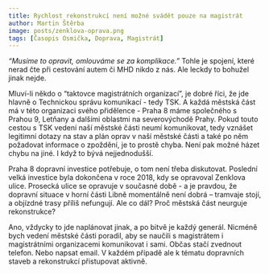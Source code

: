 ```yaml
---
title: Rychlost rekonstrukcí není možné svádět pouze na magistrát
author: Martin Štěrba
image: posts/zenklova-oprava.png
tags: [Časopis Osmička, Doprava, Magistrát]
---
```


*“Musíme to opravit, omlouváme se za komplikace.”* Tohle je spojení, které nerad čte při cestování autem či MHD nikdo z nás. Ale leckdy to bohužel jinak nejde.

Mluví-li někdo o “taktovce magistrátních organizací”, je dobré říci, že jde hlavně o Technickou správu komunikací - tedy TSK. A každá městská část má v této organizaci svého přidělence - Praha 8 máme společného s Prahou 9, Letňany a dalšími oblastmi na severovýchodě Prahy. Pokud touto cestou s TSK vedení naší městské části neumí komunikovat, tedy vznášet legitimní dotazy na stav a plán oprav v naší městské části a také po něm požadovat informace o zpoždění, je to prostě chyba. Není pak možné házet chybu na jiné. I když to bývá nejjednodušší.

Praha 8 dopravní investice potřebuje, o tom není třeba diskutovat. Poslední velká investice byla dokončena v roce 2018, kdy se opravoval Zenklova ulice. Prosecká ulice se opravuje v současné době - a je pravdou, že dopravní situace v horní části Libně momentálně není dobrá – tramvaje stojí, a objízdné trasy příliš nefungují. Ale co dál? Proč městská část neurguje rekonstrukce?

Ano, vždycky to jde naplánovat jinak, a po bitvě je každý generál. Nicméně bych vedení městské části poradil, aby se naučili s magistrátem i magistrátními organizacemi komunikovat i sami. Občas stačí zvednout telefon. Nebo napsat email. V každém případě ale k tématu dopravních staveb a rekonstrukcí přistupovat aktivně.

